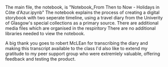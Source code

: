 The main file, the notebook, is "Notebook_From Then to Now - Holidays in Côte d'Azur.ipynb"
The notebook explains the process of creating a digital storybook with two seperate timeline, using a travel diary from the Univerity of Glasgow's special collections as a primary source.
There are additional media files which are organised in the respiritory
There are no additional libraries needed to view the notebook.

A big thank you goes to robert McLEan for transcribing the diary and making this transcript available to the class
I'd also like to extend my gratitude to my peer support group who were extremlely valuable, offering feedback and testing the product.  
